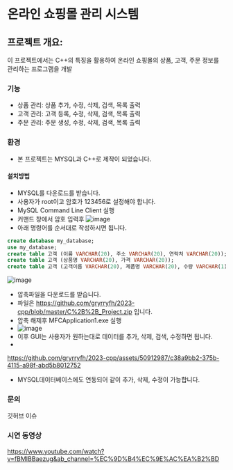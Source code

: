 # 온라인 쇼핑몰 관리 시스템
## 프로젝트 개요:
  이 프로젝트에서는 C++의 특징을 활용하여 온라인 쇼핑몰의 상품, 고객, 주문 정보를 관리하는 프로그램을 개발
### 기능
* 상품 관리: 상품 추가, 수정, 삭제, 검색, 목록 출력
* 고객 관리: 고객 등록, 수정, 삭제, 검색, 목록 출력
* 주문 관리: 주문 생성, 수정, 삭제, 검색, 목록 출력

### 환경
* 본 프로젝트는 MYSQL과 C++로 제작이 되었습니다.

#### 설치방법
* MYSQL를 다운로드를 받습니다.
* 사용자가 root이고 암호가 123456로 설정해야 합니다.
* MySQL Command Line Client 실행
* 커맨드 창에서 암호 입력후
![image](https://github.com/gryrryfh/2023-cpp/assets/50912987/bc968edd-401c-4e5f-ae4c-536acbda1f51)
*  아래 명령어를 순서대로 작성하시면 됩니다.

```SQL
create database my_database;
use my_database;
create table 고객 (이름 VARCHAR(20), 주소 VARCHAR(20), 연락처 VARCHAR(20));
create table 고객 (상품명 VARCHAR(20), 가격 VARCHAR(20));
create table 고객 (고객이름 VARCHAR(20), 제품명 VARCHAR(20), 수량 VARCHAR(1));
```
![image](https://github.com/gryrryfh/2023-cpp/assets/50912987/b3107a5f-e05b-4c71-87bb-3aedfe121440)
* 압축파일을 다운로드를 받습니다.
* 파일은 https://github.com/gryrryfh/2023-cpp/blob/master/C%2B%2B_Project.zip 입니다.
* 압축 해제후 MFCApplication1.exe 실행
* ![image](https://github.com/gryrryfh/2023-cpp/assets/50912987/bb59648f-dcea-4a5d-9e36-ba87b854353b)
* 이후 GUI는 사용자가 원하는대로 데이터를 추가, 삭제, 검색, 수정하면 됩니다.
* 

https://github.com/gryrryfh/2023-cpp/assets/50912987/c38a9bb2-375b-4115-a98f-abd5b8012752


* MYSQL데이터베이스에도 연동되어 같이 추가, 삭제, 수정이 가능합니다.

### 문의
깃허브 이슈

### 시연 동영상
https://www.youtube.com/watch?v=fBMIBBaezug&ab_channel=%EC%9D%B4%EC%9E%AC%EA%B2%BD
